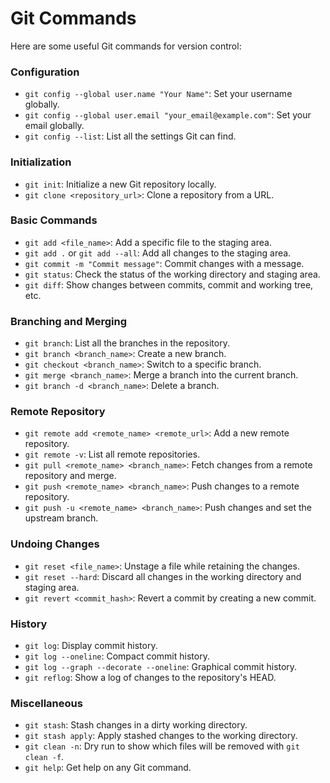 # Git Commands

Here are some useful Git commands for version control:

### Configuration

- `git config --global user.name "Your Name"`: Set your username globally.
- `git config --global user.email "your_email@example.com"`: Set your email globally.
- `git config --list`: List all the settings Git can find.

### Initialization

- `git init`: Initialize a new Git repository locally.
- `git clone <repository_url>`: Clone a repository from a URL.

### Basic Commands

- `git add <file_name>`: Add a specific file to the staging area.
- `git add .` or `git add --all`: Add all changes to the staging area.
- `git commit -m "Commit message"`: Commit changes with a message.
- `git status`: Check the status of the working directory and staging area.
- `git diff`: Show changes between commits, commit and working tree, etc.

### Branching and Merging

- `git branch`: List all the branches in the repository.
- `git branch <branch_name>`: Create a new branch.
- `git checkout <branch_name>`: Switch to a specific branch.
- `git merge <branch_name>`: Merge a branch into the current branch.
- `git branch -d <branch_name>`: Delete a branch.

### Remote Repository

- `git remote add <remote_name> <remote_url>`: Add a new remote repository.
- `git remote -v`: List all remote repositories.
- `git pull <remote_name> <branch_name>`: Fetch changes from a remote repository and merge.
- `git push <remote_name> <branch_name>`: Push changes to a remote repository.
- `git push -u <remote_name> <branch_name>`: Push changes and set the upstream branch.

### Undoing Changes

- `git reset <file_name>`: Unstage a file while retaining the changes.
- `git reset --hard`: Discard all changes in the working directory and staging area.
- `git revert <commit_hash>`: Revert a commit by creating a new commit.

### History

- `git log`: Display commit history.
- `git log --oneline`: Compact commit history.
- `git log --graph --decorate --oneline`: Graphical commit history.
- `git reflog`: Show a log of changes to the repository's HEAD.

### Miscellaneous

- `git stash`: Stash changes in a dirty working directory.
- `git stash apply`: Apply stashed changes to the working directory.
- `git clean -n`: Dry run to show which files will be removed with `git clean -f`.
- `git help`: Get help on any Git command.
